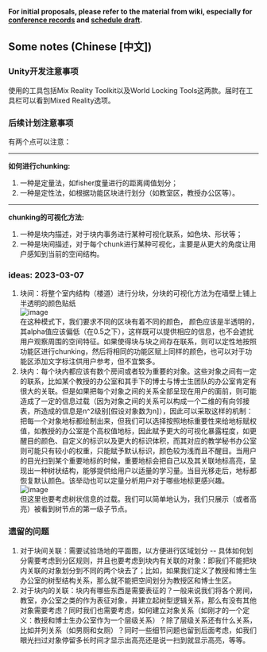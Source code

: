 **For initial proposals, please refer to the material from wiki, especially for [conference records](https://github.com/hinczhang/GraduteThesis_Master/wiki/Weekly-Conference-Record) and [schedule draft](https://github.com/hinczhang/GraduteThesis_Master/wiki/Schedule).**
## Some notes (Chinese [中文])
### Unity开发注意事项
使用的工具包括Mix Reality Toolkit以及World Locking Tools这两款。届时在工具栏可以看到Mixed Reality选项。
### 后续计划注意事项
有两个点可以注意：  
****  
**如何进行chunking:**  
1. 一种是定量法，如fisher度量进行的距离阈值划分；  
2. 一种是定性法，如根据功能区块进行划分（如教室区，教授办公区等）。  
****
**chunking的可视化方法:**  
1. 一种是块内描述，对于块内事务进行某种可视化联系，如色块、形状等；  
2. 一种是块间描述，对于每个chunk进行某种可视化，主要是从更大的角度让用户感知到当前的空间结构。

### ideas: 2023-03-07
1. 块间：将整个室内结构（楼道）进行分块，分块的可视化方法为在墙壁上铺上半透明的颜色贴纸  
![image](https://user-images.githubusercontent.com/70082542/223527356-7c3c3249-8622-4f0e-916b-892baa2a1fcd.png)  
在这种模式下，我们要求不同的区块有着不同的颜色， 颜色应该是半透明的，其alpha值应该偏低（在0.5之下），这样既可以提供相应的信息，也不会遮扰用户观察周围的空间特征。如果使得块与块之间存在联系，则可以定性地按照功能区进行chunking，然后将相同的功能区赋上同样的颜色，也可以对于功能区添加文字标注供用户参考，但不宜繁多。  
2. 块内：每个块内都应该有数个房间或者较为重要的对象。这些对象之间有一定的联系，比如某个教授的办公室和其手下的博士与博士生团队的办公室肯定有很大的关联。但是如果把每个对象之间的关系全部呈现在用户的面前，则可能造成了一定的信息过载（因为对象之间的关系可以构成一个二维的有向邻接表，所造成的信息是n^2级别[假设对象数为n]），因此可以采取这样的机制：  
把每一个对象地标都绘制出来，但我们可以选择按照地标重要性来给地标赋权值，如教授的办公室是个高权值地标，因此赋予更大的可视化暴露程度，如更醒目的颜色、自定义的标识以及更大的标识体积，而其对应的教学秘书办公室则可能只有较小的权重，只能赋予默认标识，颜色较为浅而且不醒目。当用户的目光扫到某个重要地标的时候，重要地标会把自己以及其关联地标高亮，呈现出一种树状结构，能够提供给用户以适量的学习量。当目光移走后，地标都恢复默认颜色。该举动也可以定量分析用户对于哪些地标更感兴趣。  
![image](https://user-images.githubusercontent.com/70082542/223562299-a2e17f9a-131b-4015-b851-e44ce7794356.png)  
但这里也要考虑树状信息的过载。我们可以简单地认为，我们只展示（或者高亮）被看到树节点的第一级子节点。
### 遗留的问题
1. 对于块间关联：需要试验场地的平面图，以方便进行区域划分 -- 具体如何划分需要考虑到分区规则，并且也要考虑到块内有关联的对象：即我们不能把块内关联的对象划分到不同的两个块去了；比如，如果我们定义了教授和博士生办公室的树型结构关系，那么就不能把空间划分为教授区和博士生区。  
2. 对于块内的关联：块内有哪些东西是需要表征的？一般来说我们将各个房间，教室，办公室之类的作为表征对象，并建立起树型逻辑关系，那么有没有其他对象需要考虑？同时我们也需要考虑，如何建立对象关系（如刚才的一个定义：教授和博士生办公室作为一个层级关系）？除了层级关系还有什么关系，比如并列关系（如男厕和女厕）？同时一些细节问题也留到后面考虑，如我们眼光扫过对象停留多长时间才显示出高亮还是说一扫到就显示高亮，等等。